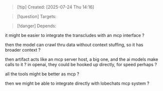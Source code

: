 
>[!tip] Created: [2025-07-24 Thu 14:16]

>[!question] Targets: 

>[!danger] Depends: 

it might be easier to integrate the transcludes with an mcp interface ?

then the model can crawl thru data without context stuffing, so it has broader context ?

then artifact acts like an mcp server host, a big one, and the ai models make calls to it ?
in openai, they could be hooked up directly, for speed perhaps ?

all the tools might be better as mcp ?

then we might be able to integrate directly with lobechats mcp system ?